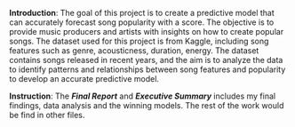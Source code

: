 **Introduction**: The goal of this project is to create a predictive model that can accurately forecast song popularity with a score. 
The objective is to provide music producers and artists with insights on how to create popular songs. 
The dataset used for this project is from Kaggle, including song features such as genre, acousticness, duration, energy. 
The dataset contains songs released in recent years, and the aim is to analyze the data to identify patterns and relationships 
between song features and popularity to develop an accurate predictive model.

**Instruction**: The _**Final Report**_ and _**Executive Summary**_ includes my final findings, data analysis and the winning models. 
The rest of the work would be find in other files. 
